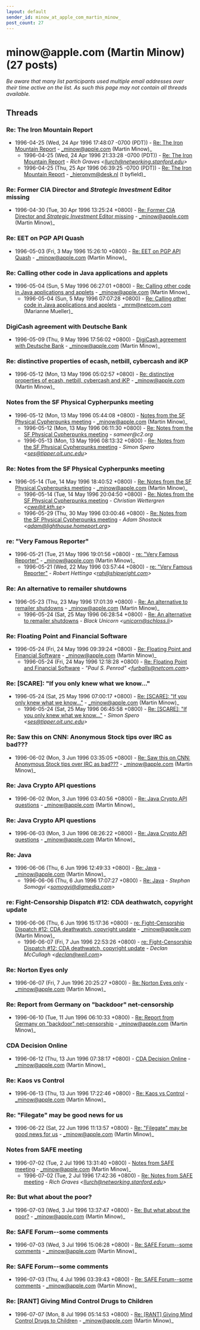 ```yaml
---
layout: default
sender_id: minow_at_apple_com_martin_minow_
post_count: 27
---
```


# minow<span>@</span>apple.com (Martin Minow) (27 posts)

_Be aware that many list participants used multiple email addresses over their time active on the list. As such this page may not contain all threads available._

## Threads

### Re: The Iron Mountain Report
+ 1996-04-25 (Wed, 24 Apr 1996 17:48:07 -0700 (PDT)) - [Re: The Iron Mountain Report](/archive/1996/04/81bf27ede4221611234922e4c15dac132aa9394beac0fc75569991fb7dba4661) - _minow@apple.com (Martin Minow)_
  + 1996-04-25 (Wed, 24 Apr 1996 21:33:28 -0700 (PDT)) - [Re: The Iron Mountain Report](/archive/1996/04/e398d28b4fd739dbe50995c2767449d89c9be7c4dddf0a39a290122541d1c684) - _Rich Graves \<llurch@networking.stanford.edu\>_
  + 1996-04-25 (Thu, 25 Apr 1996 06:39:25 -0700 (PDT)) - [Re: The Iron Mountain Report](/archive/1996/04/2e4e1f235a693487ec8b0d2c50d003fb2677a057e920036b438d768418c971a4) - _hieronym@desk.nl (t byfield)_

### Re: Former CIA Director and *Strategic Investment* Editor	  missing
+ 1996-04-30 (Tue, 30 Apr 1996 13:25:24 +0800) - [Re: Former CIA Director and *Strategic Investment* Editor	  missing](/archive/1996/04/22ef4e621e73a6e7501d3d9aabb9afc835454fda408ce7926632145f92d91765) - _minow@apple.com (Martin Minow)_

### Re: EET on PGP API Quash
+ 1996-05-03 (Fri, 3 May 1996 15:26:10 +0800) - [Re: EET on PGP API Quash](/archive/1996/05/52c22f58c1ceba82885a676cdd4b5f428ef8c4396dd237509f08a311e68ca775) - _minow@apple.com (Martin Minow)_

### Re: Calling other code in Java applications and applets
+ 1996-05-04 (Sun, 5 May 1996 06:27:01 +0800) - [Re: Calling other code in Java applications and applets](/archive/1996/05/4b9cc222ba838992856c1b9782c1a3af474d1d2750caa080e9dbddd08d32b519) - _minow@apple.com (Martin Minow)_
  + 1996-05-04 (Sun, 5 May 1996 07:07:28 +0800) - [Re: Calling other code in Java applications and applets](/archive/1996/05/dfeed00b1a5b3c41fda842387e4c123bb8126dd38dcb41747cf464bedfdd096a) - _mrm@netcom.com (Marianne Mueller)_

### DigiCash agreement with Deutsche Bank
+ 1996-05-09 (Thu, 9 May 1996 17:56:02 +0800) - [DigiCash agreement with Deutsche Bank](/archive/1996/05/1a94d46afe3fa4cf4aa0af11d232d280eb4c5aeb83ac97aa2732986d6642180f) - _minow@apple.com (Martin Minow)_

### Re: distinctive properties of ecash, netbill, cybercash and iKP
+ 1996-05-12 (Mon, 13 May 1996 05:02:57 +0800) - [Re: distinctive properties of ecash, netbill, cybercash and iKP](/archive/1996/05/121e17f64e0dc7800e143e3e22910e834d511a91b94f602046ae334c7b2d4e7a) - _minow@apple.com (Martin Minow)_

### Notes from the SF Physical Cypherpunks meeting
+ 1996-05-12 (Mon, 13 May 1996 05:44:08 +0800) - [Notes from the SF Physical Cypherpunks meeting](/archive/1996/05/4a6f4efcc6963961a32c3427197e50a0719edb6fde02fb1e034b000cb03e721b) - _minow@apple.com (Martin Minow)_
  + 1996-05-12 (Mon, 13 May 1996 06:11:30 +0800) - [Re: Notes from the SF Physical Cypherpunks meeting](/archive/1996/05/9f8f2f252fb5878041a68a44685791dbdc3ede0b6b722122ed04230b33a5cab7) - _sameer@c2.org_
  + 1996-05-13 (Mon, 13 May 1996 08:13:32 +0800) - [Re: Notes from the SF Physical Cypherpunks meeting](/archive/1996/05/7ef3ae572497faaaedad687a64e694ecc0b5c30f55ccac1e943ea35c059d09d8) - _Simon Spero \<ses@tipper.oit.unc.edu\>_

### Re: Notes from the SF Physical Cypherpunks meeting
+ 1996-05-14 (Tue, 14 May 1996 18:40:52 +0800) - [Re: Notes from the SF Physical Cypherpunks meeting](/archive/1996/05/efd6cee222bd9054f58d2bf99b703b183b96e81cf2091d4b10bb33bbcf2cdb2b) - _minow@apple.com (Martin Minow)_
  + 1996-05-14 (Tue, 14 May 1996 20:04:50 +0800) - [Re: Notes from the SF Physical Cypherpunks meeting](/archive/1996/05/d5f25fae39f2aa2a06727fb2dc116e7d1581a82813280d1d80e7842c51999aa3) - _Christian Wettergren \<cwe@it.kth.se\>_
  + 1996-05-29 (Thu, 30 May 1996 03:00:46 +0800) - [Re: Notes from the SF Physical Cypherpunks meeting](/archive/1996/05/cbcedf5ad6ad05bc4dc26d5ab144e0f9d7b1f0882e97e4d75bf0310794cc43bc) - _Adam Shostack \<adam@lighthouse.homeport.org\>_

### re: "Very Famous Reporter"
+ 1996-05-21 (Tue, 21 May 1996 19:01:56 +0800) - [re: "Very Famous Reporter"](/archive/1996/05/a499a8fde12a31df7f6740d87daf6fe9b3ee0ccd87ac138b9fe0925ee892cfcd) - _minow@apple.com (Martin Minow)_
  + 1996-05-21 (Wed, 22 May 1996 03:57:44 +0800) - [re: "Very Famous Reporter"](/archive/1996/05/d441ee249759323ebd71c56aef748da06039b4139595b668eff0ac0973832701) - _Robert Hettinga \<rah@shipwright.com\>_

### Re: An alternative to remailer shutdowns
+ 1996-05-23 (Thu, 23 May 1996 17:01:39 +0800) - [Re: An alternative to remailer shutdowns](/archive/1996/05/7655d7e36d3dca581ac2e0ef0b14e8b3bab42a9654c158a00b282ba63b975aec) - _minow@apple.com (Martin Minow)_
  + 1996-05-24 (Sat, 25 May 1996 06:28:54 +0800) - [Re: An alternative to remailer shutdowns](/archive/1996/05/3c31f5cdd82af357089ead4a3aa6e607f55edd1d1e12792ad3679707be1af080) - _Black Unicorn \<unicorn@schloss.li\>_

### Re: Floating Point and Financial Software
+ 1996-05-24 (Fri, 24 May 1996 09:39:24 +0800) - [Re: Floating Point and Financial Software](/archive/1996/05/4e983d41a67f64639ca886a01c339aaf2998a3d30344a72db392edffa495c359) - _minow@apple.com (Martin Minow)_
  + 1996-05-24 (Fri, 24 May 1996 12:18:28 +0800) - [Re: Floating Point and Financial Software](/archive/1996/05/f42b2d989f3a942f1cc135064963e4dd0ec08ccdc0e88caca01a3549f1f92a19) - _"Paul S. Penrod" \<furballs@netcom.com\>_

### Re: [SCARE]:  "If you only knew what we know..."
+ 1996-05-24 (Sat, 25 May 1996 07:00:17 +0800) - [Re: [SCARE]:  "If you only knew what we know..."](/archive/1996/05/0ebd5d10239a84f3b6e47091fb7ae45fec55bba6c9042025eb07f9f4fad2fe92) - _minow@apple.com (Martin Minow)_
  + 1996-05-24 (Sat, 25 May 1996 06:45:58 +0800) - [Re: [SCARE]:  "If you only knew what we know..."](/archive/1996/05/46cbe8e49443199c1916b4daeddb69da4c93a7f71bb735bd807449c2c2661cd6) - _Simon Spero \<ses@tipper.oit.unc.edu\>_

### Re: Saw this on CNN: Anonymous Stock tips over IRC as bad???
+ 1996-06-02 (Mon, 3 Jun 1996 03:35:05 +0800) - [Re: Saw this on CNN: Anonymous Stock tips over IRC as bad???](/archive/1996/06/b7f35a909434239572b080c991093b550561fac265d37a32fc24266047b363cc) - _minow@apple.com (Martin Minow)_

### Re: Java Crypto API questions
+ 1996-06-02 (Mon, 3 Jun 1996 03:40:56 +0800) - [Re: Java Crypto API questions](/archive/1996/06/7417d56c04ba3b8a4a49cbeca30ff02082108b17131e81a0801dcb5878c1f264) - _minow@apple.com (Martin Minow)_

### Re: Java Crypto API questions
+ 1996-06-03 (Mon, 3 Jun 1996 08:26:22 +0800) - [Re: Java Crypto API questions](/archive/1996/06/25a87c0da276e526c493055cc132ad453c45636edbd85556a0465ce93805938c) - _minow@apple.com (Martin Minow)_

### Re: Java
+ 1996-06-06 (Thu, 6 Jun 1996 12:49:33 +0800) - [Re: Java](/archive/1996/06/8edd3924734c510402deee93464d9b282229b2cf8f66d9712a4c87ef8188be96) - _minow@apple.com (Martin Minow)_
  + 1996-06-06 (Thu, 6 Jun 1996 17:07:27 +0800) - [Re: Java](/archive/1996/06/efd628e112c7831e944d01791de14ad26c86d2794f524ef8d3382b4ca11af805) - _Stephan Somogyi \<somogyi@digmedia.com\>_

### re: Fight-Censorship Dispatch #12: CDA deathwatch, copyright update
+ 1996-06-06 (Thu, 6 Jun 1996 15:17:36 +0800) - [re: Fight-Censorship Dispatch #12: CDA deathwatch, copyright update](/archive/1996/06/9fcb79720c0725c41e60d6978c13ef187564da269c5bd6dbad4dde7e6cb5e357) - _minow@apple.com (Martin Minow)_
  + 1996-06-07 (Fri, 7 Jun 1996 22:53:26 +0800) - [re: Fight-Censorship Dispatch #12: CDA deathwatch, copyright update](/archive/1996/06/2f51f38559d50e2f606632c0a6ba71841a959c3e6e3705415e5157faaccfa20a) - _Declan McCullagh \<declan@well.com\>_

### Re: Norton Eyes only
+ 1996-06-07 (Fri, 7 Jun 1996 20:25:27 +0800) - [Re: Norton Eyes only](/archive/1996/06/a6f9cc432a31f9b1bff9dd3156b5e22d68a83acfe57b50e21a9dc865da132e5a) - _minow@apple.com (Martin Minow)_

### Re: Report from Germany on "backdoor" net-censorship
+ 1996-06-10 (Tue, 11 Jun 1996 06:10:33 +0800) - [Re: Report from Germany on "backdoor" net-censorship](/archive/1996/06/4809ec3c7402b8b349d4780f5947da3793382106bc41f0dae7b1a043a8632191) - _minow@apple.com (Martin Minow)_

### CDA Decision Online
+ 1996-06-12 (Thu, 13 Jun 1996 07:38:17 +0800) - [CDA Decision Online](/archive/1996/06/8290dd7518a0e45fc9effab0f5ee42c3f28edb5da21709b587bfacbcce8781f2) - _minow@apple.com (Martin Minow)_

### Re: Kaos vs Control
+ 1996-06-13 (Thu, 13 Jun 1996 17:22:46 +0800) - [Re: Kaos vs Control](/archive/1996/06/d466b016a789b205bbb04777e6b9ec54ce2bf2a4e75d123892d1f87ff5abf0d9) - _minow@apple.com (Martin Minow)_

### Re: "Filegate" may be good news for us
+ 1996-06-22 (Sat, 22 Jun 1996 11:13:57 +0800) - [Re: "Filegate" may be good news for us](/archive/1996/06/d1d63c49705b9e83e8b96b299c15d4d99fc65e014276faeb792984d5ec1e1dc5) - _minow@apple.com (Martin Minow)_

### Notes from SAFE meeting
+ 1996-07-02 (Tue, 2 Jul 1996 13:31:40 +0800) - [Notes from SAFE meeting](/archive/1996/07/8022f9ecd89c3de5d51bb763a1dd51086301a9b7a806e8ef113ccc7c4675cbab) - _minow@apple.com (Martin Minow)_
  + 1996-07-02 (Tue, 2 Jul 1996 17:42:36 +0800) - [Re: Notes from SAFE meeting](/archive/1996/07/3f2f45f98426e28da6b34cf3ede811ee9845f36f859bf43f067632a4d05f25bc) - _Rich Graves \<llurch@networking.stanford.edu\>_

### Re: But what about the poor?
+ 1996-07-03 (Wed, 3 Jul 1996 13:37:47 +0800) - [Re: But what about the poor?](/archive/1996/07/e3c771e337dcaef5ffc974918716c4e3616d80c115bdc9da9e62be129e9c8714) - _minow@apple.com (Martin Minow)_

### Re: SAFE Forum--some comments
+ 1996-07-03 (Wed, 3 Jul 1996 15:06:28 +0800) - [Re: SAFE Forum--some comments](/archive/1996/07/2c0ddccfa1f0e09b640a661546b210160b9a2efff583ef7bd64bad89d7437b2f) - _minow@apple.com (Martin Minow)_

### Re: SAFE Forum--some comments
+ 1996-07-03 (Thu, 4 Jul 1996 03:39:43 +0800) - [Re: SAFE Forum--some comments](/archive/1996/07/6b5ae93ff1a909c117e127973a6720ced6ee9b57d6e0a15cc245bd20339b008d) - _minow@apple.com (Martin Minow)_

### Re: [RANT] Giving Mind Control Drugs to Children
+ 1996-07-07 (Mon, 8 Jul 1996 05:14:53 +0800) - [Re: [RANT] Giving Mind Control Drugs to Children](/archive/1996/07/bca70da385fed6ba69be1c42bcee0521946eff8a58aeff277c432570a10ce87f) - _minow@apple.com (Martin Minow)_

